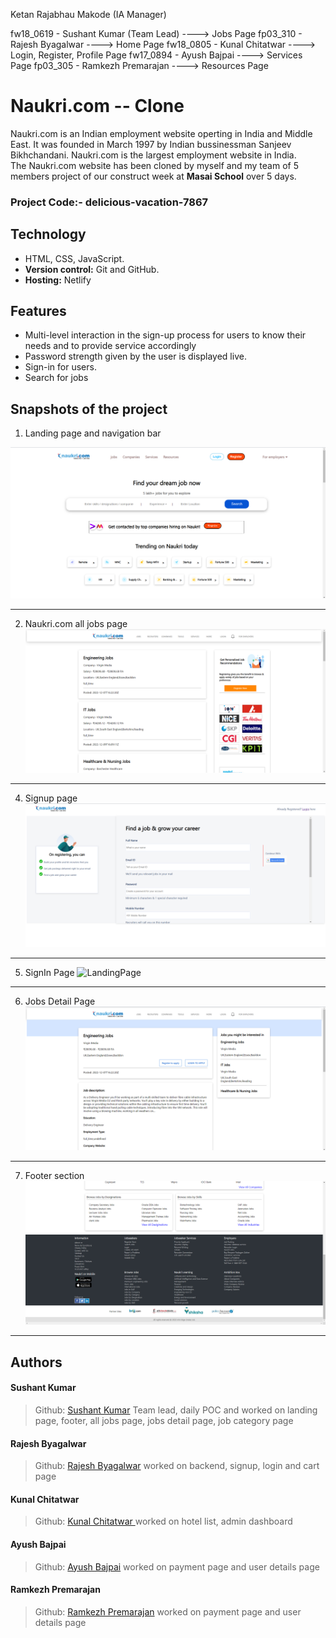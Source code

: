 Ketan Rajabhau Makode (IA Manager)

fw18_0619 - Sushant Kumar (Team Lead)     ----> Jobs Page
fp03_310  - Rajesh Byagalwar              ----> Home Page
fw18_0805 - Kunal Chitatwar               ----> Login, Register, Profile Page
fw17_0894 - Ayush Bajpai                  ----> Services Page
fp03_305  - Ramkezh Premarajan            ----> Resources Page



# Naukri.com -- Clone
Naukri.com is an Indian employment website operting in India and Middle East. It was founded in March 1997 by Indian bussinessman Sanjeev Bikhchandani. Naukri.com is the largest employment website in India.
<br>
The Naukri.com website has been cloned by myself and my team of 5 members project of our construct week at **Masai School** over 5 days.
### Project Code:- delicious-vacation-7867

## Technology
- HTML, CSS, JavaScript.
- **Version control:** Git and GitHub.
- **Hosting:** Netlify

## Features
- Multi-level interaction in the sign-up process for users to know their needs and to provide service accordingly
- Password strength given by the user is displayed live.
- Sign-in for users.
- Search for jobs

## Snapshots of the project

1. Landing page and navigation bar

![LandingPage](images/assests/home.png)
*******************************************************************************

2. Naukri.com all jobs page
![LandingPage](images/assests/alljobs.png)
*******************************************************************************

4. Signup page
![LandingPage](images/assests/signup.png)
*******************************************************************************

5. SignIn Page
![LandingPage](images/assests/signin.png)
*******************************************************************************

6. Jobs Detail Page
![LandingPage](images/assests/jobsdetail.png)
*******************************************************************************

7. Footer section
![LandingPage](images/assests/footer.png)
*******************************************************************************

## Authors
#### Sushant Kumar
> Github: [Sushant Kumar](https://github.com/sushantkr961)
Team lead, daily POC and worked on landing page, footer, all jobs page, jobs detail page, job category page

#### Rajesh Byagalwar
>Github: [Rajesh Byagalwar](https://github.com/rsoni2843)
worked on backend, signup, login and cart page

#### Kunal Chitatwar 
>Github: [Kunal Chitatwar ](https://github.com/erGaurav13)
worked on hotel list, admin dashboard

#### Ayush Bajpai
>Github: [Ayush Bajpai](https://github.com/Ravi98351)
worked on payment page and user details page

#### Ramkezh Premarajan
>Github: [Ramkezh Premarajan](https://github.com/Ravi98351)
worked on payment page and user details page
